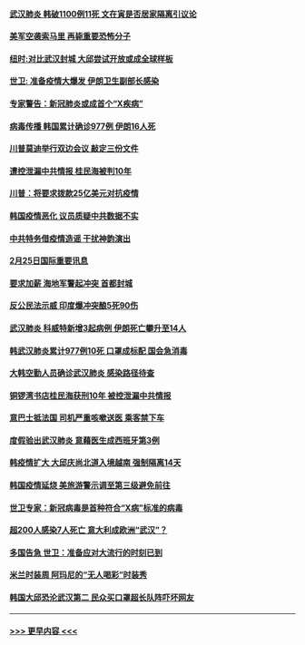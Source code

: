 #### [武汉肺炎 韩破1100例11死 文在寅是否居家隔离引议论](../pages/prog202/a102785775.md?t=02261031) 
#### [美军空袭索马里 再毙重要恐怖分子](../pages/prog202/a102785761.md?t=02261031) 
#### [纽时:对比武汉封城 大邱尝试开放或成全球样板](../pages/prog202/a102785567.md?t=02261031) 
#### [世卫: 准备疫情大爆发 伊朗卫生副部长感染](../pages/prog202/a102785718.md?t=02261031) 
#### [专家警告：新冠肺炎或成首个“X疾病”](../pages/prog202/a102785682.md?t=02261031) 
#### [病毒传播 韩国累计确诊977例 伊朗16人死](../pages/prog202/a102785496.md?t=02261031) 
#### [川普莫迪举行双边会议 敲定三份文件](../pages/prog202/a102785486.md?t=02261031) 
#### [遭控泄漏中共情报 桂民海被判10年](../pages/prog202/a102785499.md?t=02261031) 
#### [川普：将要求拨款25亿美元对抗疫情](../pages/prog202/a102785490.md?t=02261031) 
#### [韩国疫情恶化 议员质疑中共数据不实](../pages/prog202/a102785460.md?t=02261031) 
#### [中共特务借疫情造谣 干扰神韵演出](../pages/prog202/a102785446.md?t=02261031) 
#### [2月25日国际重要讯息](../pages/prog202/a102785315.md?t=02261031) 
#### [要求加薪 海地军警起冲突 首都封城](../pages/prog202/a102785256.md?t=02261031) 
#### [反公民法示威 印度爆冲突酿5死90伤](../pages/prog202/a102785244.md?t=02261031) 
#### [武汉肺炎 科威特新增3起病例 伊朗死亡攀升至14人](../pages/prog202/a102785229.md?t=02261031) 
#### [韩武汉肺炎累计977例10死 口罩成标配 国会急消毒](../pages/prog202/a102784917.md?t=02261031) 
#### [大韩空勤人员确诊武汉肺炎 感染路径待查](../pages/prog202/a102785145.md?t=02261031) 
#### [铜锣湾书店桂民海获刑10年 被控泄漏中共情报](../pages/prog202/a102785088.md?t=02261031) 
#### [意巴士抵法国 司机严重咳嗽送医 乘客禁下车](../pages/prog202/a102785016.md?t=02261031) 
#### [度假验出武汉肺炎 意藉医生成西班牙第3例](../pages/prog202/a102785005.md?t=02261031) 
#### [韩疫情扩大 大邱庆尚北道入境越南 强制隔离14天](../pages/prog202/a102784992.md?t=02261031) 
#### [韩国疫情延烧 美旅游警示调至第三级避免前往](../pages/prog202/a102784949.md?t=02261031) 
#### [世卫专家：新冠病毒是首种符合“X病”标准的病毒](../pages/prog202/a102784702.md?t=02261031) 
#### [超200人感染7人死亡 意大利成欧洲“武汉”？](../pages/prog202/a102784822.md?t=02261031) 
#### [多国告急 世卫：准备应对大流行的时刻已到](../pages/prog202/a102784810.md?t=02261031) 
#### [米兰时装周 阿玛尼的“无人喝彩”时装秀](../pages/prog202/a102784750.md?t=02261031) 
#### [韩国大邱恐沦武汉第二 民众买口罩超长队阵吓坏网友](../pages/prog202/a102784714.md?t=02261031) 

----
#### [ >>> 更早内容 <<< ](../indexes/prog202-earlier.md)
